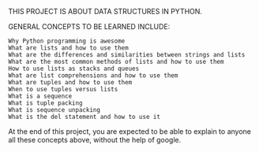 THIS PROJECT IS ABOUT DATA STRUCTURES IN PYTHON.

GENERAL CONCEPTS TO BE LEARNED INCLUDE:

    Why Python programming is awesome
    What are lists and how to use them
    What are the differences and similarities between strings and lists
    What are the most common methods of lists and how to use them
    How to use lists as stacks and queues
    What are list comprehensions and how to use them
    What are tuples and how to use them
    When to use tuples versus lists
    What is a sequence
    What is tuple packing
    What is sequence unpacking
    What is the del statement and how to use it

At the end of this project, you are expected to be able to explain to anyone all these concepts above, without the help of google.
